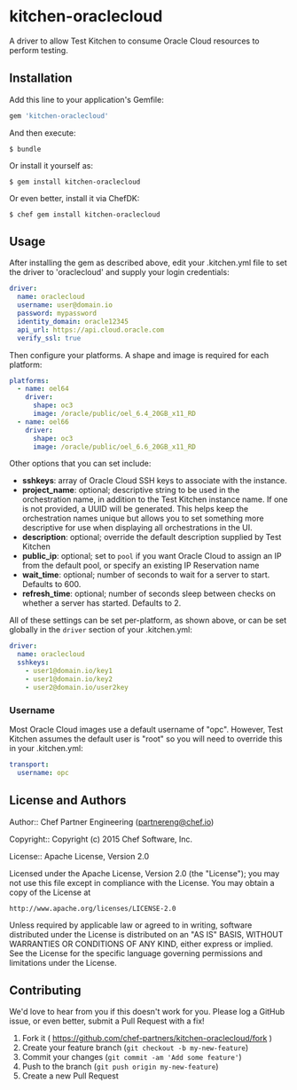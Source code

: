 # kitchen-oraclecloud

A driver to allow Test Kitchen to consume Oracle Cloud resources to perform testing.

## Installation

Add this line to your application's Gemfile:

```ruby
gem 'kitchen-oraclecloud'
```

And then execute:

    $ bundle

Or install it yourself as:

    $ gem install kitchen-oraclecloud

Or even better, install it via ChefDK:

    $ chef gem install kitchen-oraclecloud

## Usage

After installing the gem as described above, edit your .kitchen.yml file to set the driver to 'oraclecloud' and supply your login credentials:

```yaml
driver:
  name: oraclecloud
  username: user@domain.io
  password: mypassword
  identity_domain: oracle12345
  api_url: https://api.cloud.oracle.com
  verify_ssl: true
```

Then configure your platforms. A shape and image is required for each platform:

```yaml
platforms:
  - name: oel64
    driver:
      shape: oc3
      image: /oracle/public/oel_6.4_20GB_x11_RD
  - name: oel66
    driver:
      shape: oc3
      image: /oracle/public/oel_6.6_20GB_x11_RD
```

Other options that you can set include:

 * **sshkeys**: array of Oracle Cloud SSH keys to associate with the instance.
 * **project_name**: optional; descriptive string to be used in the orchestration name, in addition to the Test Kitchen instance name.  If one is not provided, a UUID will be generated.  This helps keep the orchestration names unique but allows you to set something more descriptive for use when displaying all orchestrations in the UI.
 * **description**: optional; override the default description supplied by Test Kitchen
 * **public_ip**: optional; set to `pool` if you want Oracle Cloud to assign an IP from the default pool, or specify an existing IP Reservation name
 * **wait_time**: optional; number of seconds to wait for a server to start.  Defaults to 600.
 * **refresh_time**: optional; number of seconds sleep between checks on whether a server has started.  Defaults to 2.

All of these settings can be set per-platform, as shown above, or can be set globally in the `driver` section of your .kitchen.yml:

```yaml
driver:
  name: oraclecloud
  sshkeys:
    - user1@domain.io/key1
    - user1@domain.io/key2
    - user2@domain.io/user2key
```

### Username

Most Oracle Cloud images use a default username of "opc".  However, Test Kitchen assumes the default user is "root" so you will need to override this in your .kitchen.yml:

```yaml
transport:
  username: opc
```

## License and Authors

Author:: Chef Partner Engineering (<partnereng@chef.io>)

Copyright:: Copyright (c) 2015 Chef Software, Inc.

License:: Apache License, Version 2.0

Licensed under the Apache License, Version 2.0 (the "License"); you may not use
this file except in compliance with the License. You may obtain a copy of the License at

```
http://www.apache.org/licenses/LICENSE-2.0
```

Unless required by applicable law or agreed to in writing, software distributed under the
License is distributed on an "AS IS" BASIS, WITHOUT WARRANTIES OR CONDITIONS OF ANY KIND,
either express or implied. See the License for the specific language governing permissions
and limitations under the License.

## Contributing

We'd love to hear from you if this doesn't work for you. Please log a GitHub issue, or even better, submit a Pull Request with a fix!

1. Fork it ( https://github.com/chef-partners/kitchen-oraclecloud/fork )
2. Create your feature branch (`git checkout -b my-new-feature`)
3. Commit your changes (`git commit -am 'Add some feature'`)
4. Push to the branch (`git push origin my-new-feature`)
5. Create a new Pull Request
